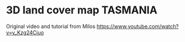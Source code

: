 # 3D land cover map TASMANIA

 Original video and tutorial from Milos https://www.youtube.com/watch?v=y_Kzg24Ciuo

 


